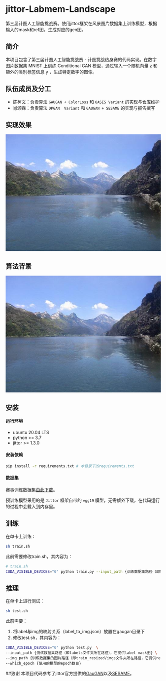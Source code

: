 # jittor-Labmem-Landscape
第三届计图人工智能挑战赛。使用jittor框架在风景图片数据集上训练模型，根据输入的mask和ref图，生成对应的gen图。
          
## 简介
本项目包含了第三届计图人工智能挑战赛 - 计图挑战热身赛的代码实现。在数字图片数据集 MNIST 上训练 Conditional GAN 模型，通过输入一个随机向量 z 和额外的类别标签信息 y ，生成特定数字的图像。

## 队伍成员及分工

* 陈柯文：负责算法 `GAUGAN + ColorLoss` 和 `OASIS Variant` 的实现与仓库维护
* 肖颂霖：负责算法 `DPGAN  Variant` 和 `GAUGAN + SESAME` 的实现与报告撰写

## 实现效果
![result](./select/385491480_17acdedabd_b.jpg)

## 算法背景
![result](./select/385491480_17acdedabd_b.jpg)

## 安装

#### 运行环境

- ubuntu 20.04 LTS
- python >= 3.7
- jittor >= 1.3.0

#### 安装依赖

```bash
pip install -r requirements.txt # 本目录下的requirements.txt
```

#### 数据集

赛事训练数据集[由此下载](https://cloud.tsinghua.edu.cn/f/063e7fcfe6a04184904d/?dl=1)。

预训练模型采用的是 `Jittor` 框架自带的 `vgg19` 模型，无需额外下载，在代码运行的过程中会载入到内存里。

## 训练

在单卡上训练：

```bash
sh train.sh
```
此前需要修改train.sh，其内容为：
```bash
# train.sh
CUDA_VISIBLE_DEVICES="0" python train.py --input_path {训练数据集路径（即train_resized文件夹所在路径）}
```
## 推理

在单卡上进行测试：

```bash 
sh test.sh
```

此前需要：
1. 将label与img的映射关系（label_to_img.json）放置在gaugan目录下
2. 修改test.sh，其内容为：
```bash
CUDA_VISIBLE_DEVICES="0" python test.py  \
--input_path {测试数据集路径（即labels文件夹所在路径），它提供label mask图} \
--img_path {训练数据集的图片路径（即train_resized/imgs文件夹所在路径，它提供ref图）}
--which_epoch {使用的模型的epoch数目}
```


##致谢
本项目代码参考了jittor官方提供的[GauGAN](https://github.com/Jittor/JGAN/tree/master/models/gaugan)以及[SESAME](www.code.com)。
